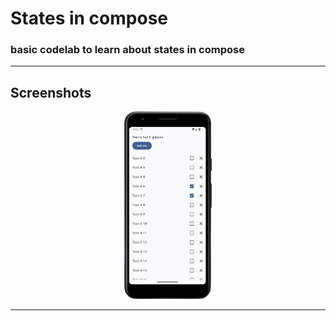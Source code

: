# States in compose
### basic codelab to learn about states in compose
---
## Screenshots
<p align="center">
  <img src = "https://raw.githubusercontent.com/abhineshchandra1234/Basics_State_Codelab/master/app/src/main/res/drawable/state.png" height=300px/>
</p>

---
